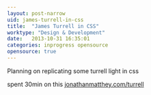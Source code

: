 ```yaml
---
layout: post-narrow
uid: james-turrell-in-css
title:  "James Turrell in CSS"
worktype: "Design & Development"
date:   2013-10-31 16:35:01
categories: inprogress opensource
opensource: true
---
```


<p>
  Planning on replicating some turrell light in css
</p>

<p>
  spent 30min on this <a href="http://www.jonathanmatthey.com/turrell">jonathanmatthey.com/turrell</a>
</p>

